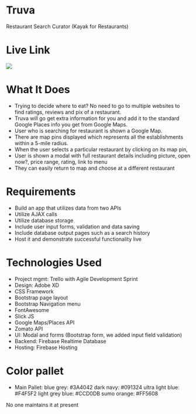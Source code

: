 # Truva
Restaurant Search Curator
(Kayak for Restaurants)

# Live Link
<a href=https://smubootcampgroup1.github.io/testProject/>
    <img src=assets/images/truva_live_link_for_github.png>
</a>

# What It Does
- Trying to decide where to eat? No need to go to multiple websites to find ratings, reviews and pix of a restaurant.
- Truva will go get extra information for you and add it to the standard Google Places info you get from Google Maps.
- User who is searching for restaurant is shown a Google Map.
- There are map pins displayed which represents all the establishments within a 5-mile radius.
- When the user selects a particular restaurant by clicking on its map pin,
- User is shown a modal with full restaurant details including picture, open now?, price range, rating, link to menu
- They can easily return to map and choose at a different restaurant

# Requirements
- Build an app that utilizes data from two APIs
- Utilize AJAX calls
- Utilize database storage
- Include user input forms, validation and data saving
- Include database output pages such as a search history
- Host it and demonstrate successful functionality live

# Technologies Used
- Project mgmt: Trello with Agile Development Sprint
- Design: Adobe XD
- CSS Framework
- Bootstrap page layout
- Bootstrap Navigation menu
- FontAwesome
- Slick JS
- Google Maps/Places API
- Zomato API
- UI: Modal and forms (Bootstrap form, we added input field validation)
- Backend: Firebase Realtime Database
- Hosting: Firebase Hosting

# Color pallet
- Main Pallet:
    blue grey: #3A4042
    dark navy: #091324
    ultra light blue:  #F4F5F2
    light grey blue: #CCD0DB
    sumo orange: #FF5608

No one maintains it at present

